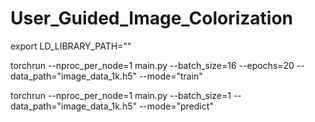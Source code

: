 # User_Guided_Image_Colorization

export LD_LIBRARY_PATH=""

torchrun --nproc_per_node=1 main.py --batch_size=16 --epochs=20 --data_path="image_data_1k.h5" --mode="train"

torchrun --nproc_per_node=1 main.py --batch_size=1 --data_path="image_data_1k.h5" --mode="predict"
